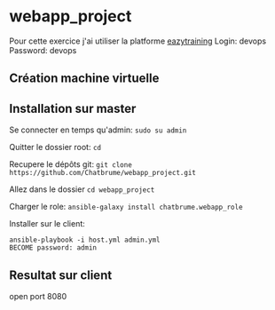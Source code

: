 # webapp_project

Pour cette exercice j'ai utiliser la platforme [eazytraining](https://docker.labs.eazytraining.fr/)
Login: devops
Password: devops

## Création machine virtuelle

## Installation sur master
Se connecter en temps qu'admin:
`sudo su admin`

Quitter le dossier root:
`cd`

Recupere le dépôts git:
`git clone https://github.com/Chatbrume/webapp_project.git`

Allez dans le dossier
`cd webapp_project`

Charger le role:
`ansible-galaxy install chatbrume.webapp_role`

Installer sur le client:
```cwd
ansible-playbook -i host.yml admin.yml
BECOME password: admin
```

## Resultat sur client
open port 8080
